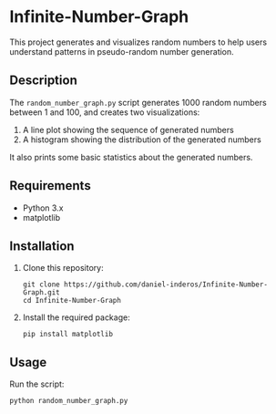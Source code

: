 # Infinite-Number-Graph

This project generates and visualizes random numbers to help users understand patterns in pseudo-random number generation.

## Description

The `random_number_graph.py` script generates 1000 random numbers between 1 and 100, and creates two visualizations:

1. A line plot showing the sequence of generated numbers
2. A histogram showing the distribution of the generated numbers

It also prints some basic statistics about the generated numbers.

## Requirements

- Python 3.x
- matplotlib

## Installation

1. Clone this repository:
   ```
   git clone https://github.com/daniel-inderos/Infinite-Number-Graph.git
   cd Infinite-Number-Graph
   ```

2. Install the required package:
   ```
   pip install matplotlib
   ```

## Usage

Run the script:
```
python random_number_graph.py
```
